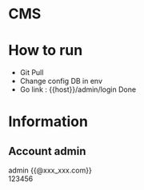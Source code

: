 # CMS
# How to run
- Git Pull
- Change config DB in env
- Go link : {{host}}/admin/login
Done

# Information
## Account admin
admin {{@xxx_xxx.com}}\
123456
